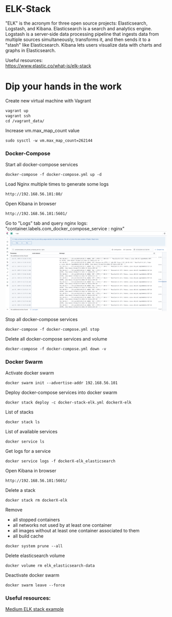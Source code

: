 # ELK-Stack
"ELK" is the acronym for three open source projects: Elasticsearch, Logstash, and Kibana.
Elasticsearch is a search and analytics engine. Logstash is a server‑side data processing
pipeline that ingests data from multiple sources simultaneously, transforms it, and then
sends it to a "stash" like Elasticsearch. Kibana lets users visualize data with charts
and graphs in Elasticsearch.

Useful resources:<br/>
https://www.elastic.co/what-is/elk-stack

# Dip your hands in the work

Create new virtual machine with Vagrant
```
vagrant up
vagrant ssh
cd /vagrant_data/
```

Increase vm.max_map_count value
```
sudo sysctl -w vm.max_map_count=262144
```

### Docker-Compose
Start all docker-compose services
```
docker-compose -f docker-compose.yml up -d
```

Load Nginx multiple times to generate some logs
```
http://192.168.56.101:80/
```

Open Kibana in browser
```
http://192.168.56.101:5601/
```

Go to "Logs" tab and query nginx logs: "container.labels.com_docker_compose_service : nginx"
![Alt text](./kibana.png?raw=true "Kibana")

Stop all docker-compose services
```
docker-compose -f docker-compose.yml stop
```
Delete all docker-compose services and volume
```
docker-compose -f docker-compose.yml down -v
```

### Docker Swarm
Activate docker swarm
```
docker swarm init --advertise-addr 192.168.56.101
```

Deploy docker-compose services into docker swarm
```
docker stack deploy -c docker-stack-elk.yml dockerX-elk
```

List of stacks
``` 
docker stack ls
```

List of available services
```
docker service ls
```

Get logs for a service
``` 
docker service logs -f dockerX-elk_elasticsearch
```

Open Kibana in browser
```
http://192.168.56.101:5601/
```

Delete a stack
``` 
docker stack rm dockerX-elk
```

Remove
- all stopped containers
- all networks not used by at least one container
- all images without at least one container associated to them
- all build cache
``` 
docker system prune --all
```

Delete elasticsearch volume
``` 
docker volume rm elk_elasticsearch-data
```

Deactivate docker swarm
``` 
docker swarm leave --force
```

### Useful resources:
[Medium ELK stack example](https://medium.com/@sece.cosmin/docker-logs-with-elastic-stack-elk-filebeat-50e2b20a27c6)
